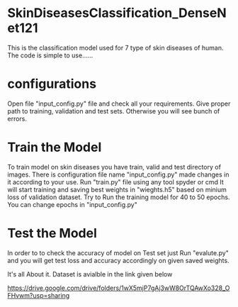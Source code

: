 # SkinDiseasesClassification_DenseNet121
This is the classification model used for 7 type of skin diseases of human.
The code is simple to use......

# configurations
Open file "input_config.py" file and check all your requirements.
Give proper path to training, validation and test sets.
Otherwise you will see bunch of errors.

# Train the Model
To train model on skin diseases you have train, valid and test directory of images.
There is configuration file name "input_config.py" made changes in it according to your use.
Run "train.py" file using any tool spyder or cmd
It will start training and saving best weights in "wieghts.h5" based on minium loss of validation dataset.
Try to Run the training model for 40 to 50 epochs.
You can change epochs in "input_config.py"

# Test the Model
In order to to check the accuracy of model on Test set just
Run "evalute.py" and you will get test loss and accuracy accordingly on given saved weights.


It's all About it.
Dataset is avialble in the link given below

https://drive.google.com/drive/folders/1wX5mjP7gAj3wW8OrTQAwXo328_OFHvwm?usp=sharing
